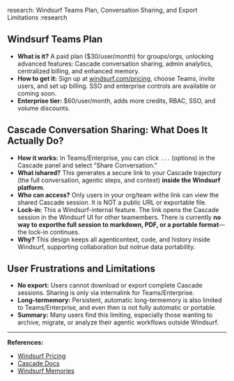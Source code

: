 research: Windsurf Teams Plan, Conversation Sharing, and Export Limitations :research

## Windsurf Teams Plan
- **What is it?** A paid plan ($30/user/month) for groups/orgs, unlocking advanced features: Cascade conversation sharing, admin analytics, centralized billing, and enhanced memory.
- **How to get it:** Sign up at [windsurf.com/pricing](https://windsurf.com/pricing), choose Teams, invite users, and set up billing. SSO and enterprise controls are available or coming soon.
- **Enterprise tier:** $60/user/month, adds more credits, RBAC, SSO, and volume discounts.

## Cascade Conversation Sharing: What Does It Actually Do?
- **How it works:** In Teams/Enterprise, you can click `...` (options) in the Cascade panel and select “Share Conversation.”
- **What ishared?** This generates a secure link to your Cascade trajectory (the full conversation, agentic steps, and context) **inside the Windsurf platform**.
- **Who can access?** Only users in your org/team withe link can view the shared Cascade session. It is NOT a public URL or exportable file.
- **Lock-in:** This a Windsurf-internal feature. The link opens the Cascade session in the Windsurf UI for other teamembers. There is currently **no way to exporthe full session to markdown, PDF, or a portable format**—the lock-in continues.
- **Why?** This design keeps all agenticontext, code, and history inside Windsurf, supporting collaboration but notrue data portability.

## User Frustrations and Limitations
- **No export:** Users cannot download or export complete Cascade sessions. Sharing is only via internalink for Teams/Enterprise.
- **Long-termemory:** Persistent, automatic long-termemory is also limited to Teams/Enterprise, and even then is not fully automatic or portable.
- **Summary:** Many users find this limiting, especially those wanting to archive, migrate, or analyze their agentic workflows outside Windsurf.

---

**References:**
- [Windsurf Pricing](https://windsurf.com/pricing)
- [Cascade Docs](https://docs.windsurf.com/windsurf/cascade)
- [Windsurf Memories](https://docs.windsurf.com/windsurf/memories)
